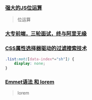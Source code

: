 ### [强大的JS位运算](https://juejin.cn/post/7176635614777851941)

> 位运算

### [大专前端，三轮面试，终与阿里无缘](https://juejin.cn/post/7239715208792342584)

### [CSS属性选择器驱动的过滤搜索技术](https://www.zhangxinxu.com/wordpress/2013/09/css-attr-selector-search/)

```css
.list:not([data-index*="sh"]) {
    display: none;
}
```

### [Emmet语法 和 lorem](https://juejin.cn/post/7083155683515826183)

> lorem
